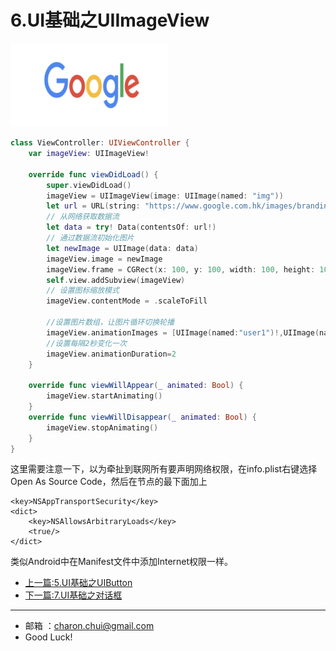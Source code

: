 6.UI基础之UIImageView
===

<img src="https://github.com/CharonChui/Pictures/blob/master/ios_uiimage.png" width="50%" height="50%" />

```swift
class ViewController: UIViewController {
    var imageView: UIImageView!
    
    override func viewDidLoad() {
        super.viewDidLoad()
        imageView = UIImageView(image: UIImage(named: "img"))
        let url = URL(string: "https://www.google.com.hk/images/branding/googlelogo/2x/googlelogo_color_272x92dp.png")
        // 从网络获取数据流
        let data = try! Data(contentsOf: url!)
        // 通过数据流初始化图片
        let newImage = UIImage(data: data)
        imageView.image = newImage
        imageView.frame = CGRect(x: 100, y: 100, width: 100, height: 100)
        self.view.addSubview(imageView)
        // 设置图标缩放模式
        imageView.contentMode = .scaleToFill
        
        //设置图片数组，让图片循环切换轮播
        imageView.animationImages = [UIImage(named:"user1")!,UIImage(named:"user3")!]
        //设置每隔2秒变化一次
        imageView.animationDuration=2
    }
    
    override func viewWillAppear(_ animated: Bool) {
        imageView.startAnimating()
    }
    override func viewWillDisappear(_ animated: Bool) {
        imageView.stopAnimating()
    }
}
```

这里需要注意一下，以为牵扯到联网所有要声明网络权限，在info.plist右键选择Open As Source Code，然后在<dict>节点的最下面加上
```
<key>NSAppTransportSecurity</key>
<dict>
    <key>NSAllowsArbitraryLoads</key>
    <true/>
</dict>
```

类似Android中在Manifest文件中添加Internet权限一样。

- [上一篇:5.UI基础之UIButton](https://github.com/CharonChui/iOSStudyNote/blob/master/iOS%E5%BC%80%E5%8F%91%E5%9F%BA%E7%A1%80/5.UI%E5%9F%BA%E7%A1%80%E4%B9%8BUIButton.md)
- [下一篇:7.UI基础之对话框](https://github.com/CharonChui/iOSStudyNote/blob/master/iOS%E5%BC%80%E5%8F%91%E5%9F%BA%E7%A1%80/7.UI%E5%9F%BA%E7%A1%80%E4%B9%8B%E5%AF%B9%E8%AF%9D%E6%A1%86.md)


---

- 邮箱 ：charon.chui@gmail.com  
- Good Luck! 
